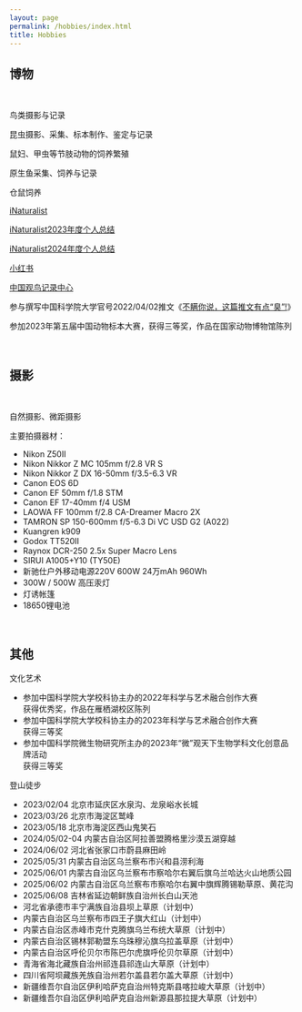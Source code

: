 ```yaml
---
layout: page
permalink: /hobbies/index.html
title: Hobbies
---
```


## 博物

<br>

鸟类摄影与记录

昆虫摄影、采集、标本制作、鉴定与记录

鼠妇、甲虫等节肢动物的饲养繁殖

原生鱼采集、饲养与记录

仓鼠饲养

[iNaturalist](https://www.inaturalist.org/people/6364475)

[iNaturalist2023年度个人总结](https://www.inaturalist.org/stats/2023/guanmushan)

[iNaturalist2024年度个人总结](https://www.inaturalist.org/stats/2024/guanmushan)

[小红书](https://www.xiaohongshu.com/user/profile/63f389a4000000001001ce80?xhsshare=CopyLink&appuid=63f389a4000000001001ce80&apptime=1684507060)

[中国观鸟记录中心](http://www.birdreport.cn/member/index.html)

参与撰写中国科学院大学官号2022/04/02推文《[不瞒你说，这篇推文有点“臭”!](https://mp.weixin.qq.com/s/WrZ61y_5FgXF3VJMmBb7Kw)》

参加2023年第五届中国动物标本大赛，获得三等奖，作品在国家动物博物馆陈列

<br>


## 摄影

<br>

自然摄影、微距摄影

主要拍摄器材：<br>

- Nikon Z50II
- Nikon Nikkor Z MC 105mm f/2.8 VR S
- Nikon Nikkor Z DX 16-50mm f/3.5-6.3 VR
- Canon EOS 6D
- Canon EF 50mm f/1.8 STM
- Canon EF 17-40mm f/4 USM
- LAOWA FF 100mm f/2.8 CA-Dreamer Macro 2X
- TAMRON SP 150-600mm f/5-6.3 Di VC USD G2 (A022)
- Kuangren k909
- Godox TT520II
- Raynox DCR-250 2.5x Super Macro Lens
- SIRUI A1005+Y10 (TY50E)
- 新驰仕户外移动电源220V 600W 24万mAh 960Wh
- 300W / 500W 高压汞灯
- 灯诱帐篷
- 18650锂电池

<br>

## 其他

文化艺术<br>

- 参加中国科学院大学校科协主办的2022年科学与艺术融合创作大赛<br>获得优秀奖，作品在雁栖湖校区陈列<br>
- 参加中国科学院大学校科协主办的2023年科学与艺术融合创作大赛<br>获得三等奖<br>
- 参加中国科学院微生物研究所主办的2023年“微”观天下生物学科文化创意品牌活动<br>获得三等奖


登山徒步<br>

- 2023/02/04 北京市延庆区水泉沟、龙泉峪水长城
- 2023/03/26 北京市海淀区鹫峰
- 2023/05/18 北京市海淀区西山鬼笑石
- 2024/05/02-04 内蒙古自治区阿拉善盟腾格里沙漠五湖穿越
- 2024/06/02 河北省张家口市蔚县麻田岭
- 2025/05/31 内蒙古自治区乌兰察布市兴和县涝利海
- 2025/06/01 内蒙古自治区乌兰察布市察哈尔右翼后旗乌兰哈达火山地质公园
- 2025/06/02 内蒙古自治区乌兰察布市察哈尔右翼中旗辉腾锡勒草原、黄花沟
- 2025/06/08 吉林省延边朝鲜族自治州长白山天池
- 河北省承德市丰宁满族自治县坝上草原（计划中）
- 内蒙古自治区乌兰察布市四王子旗大红山（计划中）
- 内蒙古自治区赤峰市克什克腾旗乌兰布统大草原（计划中）
- 内蒙古自治区锡林郭勒盟东乌珠穆沁旗乌拉盖草原（计划中）
- 内蒙古自治区呼伦贝尔市陈巴尔虎旗呼伦贝尔草原（计划中）
- 青海省海北藏族自治州祁连县祁连山大草原（计划中）
- 四川省阿坝藏族羌族自治州若尔盖县若尔盖大草原（计划中）
- 新疆维吾尔自治区伊利哈萨克自治州特克斯县喀拉峻大草原（计划中）
- 新疆维吾尔自治区伊利哈萨克自治州新源县那拉提大草原（计划中）
